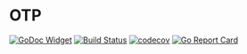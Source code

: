 # OTP

[![GoDoc Widget](https://godoc.org/github.com/go-courier/otp?status.svg)](https://godoc.org/github.com/go-courier/otp/v2)
[![Build Status](https://travis-ci.org/go-courier/otp.svg?branch=master)](https://travis-ci.org/go-courier/otp)
[![codecov](https://codecov.io/gh/go-courier/otp/branch/master/graph/badge.svg)](https://codecov.io/gh/go-courier/otp)
[![Go Report Card](https://goreportcard.com/badge/github.com/go-courier/otp)](https://goreportcard.com/report/github.com/go-courier/otp/v2)
